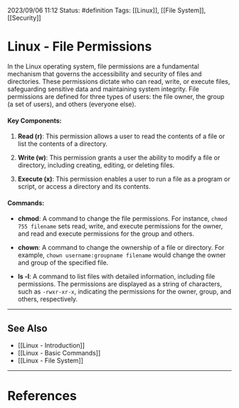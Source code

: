 2023/09/06 11:12
Status: #definition
Tags: [[Linux]], [[File System]], [[Security]]

# Linux - File Permissions

In the Linux operating system, file permissions are a fundamental mechanism that governs the accessibility and security of files and directories. These permissions dictate who can read, write, or execute files, safeguarding sensitive data and maintaining system integrity. File permissions are defined for three types of users: the file owner, the group (a set of users), and others (everyone else).

#### Key Components:

1. **Read (r)**: This permission allows a user to read the contents of a file or list the contents of a directory.
    
2. **Write (w)**: This permission grants a user the ability to modify a file or directory, including creating, editing, or deleting files.
    
3. **Execute (x)**: This permission enables a user to run a file as a program or script, or access a directory and its contents.

#### Commands:

- **chmod**: A command to change the file permissions. For instance, `chmod 755 filename` sets read, write, and execute permissions for the owner, and read and execute permissions for the group and others.
    
- **chown**: A command to change the ownership of a file or directory. For example, `chown username:groupname filename` would change the owner and group of the specified file.
    
- **ls -l**: A command to list files with detailed information, including file permissions. The permissions are displayed as a string of characters, such as `-rwxr-xr-x`, indicating the permissions for the owner, group, and others, respectively.

---
## See Also
- [[Linux - Introduction]]
- [[Linux - Basic Commands]]
- [[Linux - File System]]

---
# References
